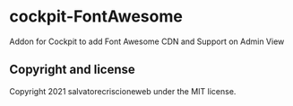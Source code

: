 # cockpit-FontAwesome
Addon for Cockpit to add Font Awesome CDN and Support on Admin View


## Copyright and license

Copyright 2021 salvatorecriscioneweb under the MIT license.